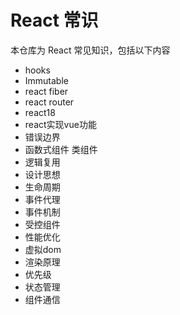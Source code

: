 # React 常识

本仓库为 React 常见知识，包括以下内容

- hooks
- Immutable
- react fiber
- react router
- react18
- react实现vue功能
- 错误边界
- 函数式组件 类组件
- 逻辑复用
- 设计思想
- 生命周期
- 事件代理
- 事件机制
- 受控组件
- 性能优化
- 虚拟dom
- 渲染原理
- 优先级
- 状态管理
- 组件通信
